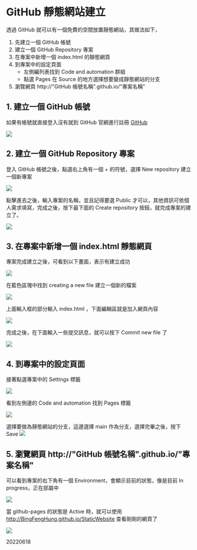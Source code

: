 # GitHub 靜態網站建立

透過 GitHub 就可以有一個免費的空間放置靜態網站，其做法如下，
1. 先建立一個 GitHub 帳號
2. 建立一個 GitHub Repository 專案
3. 在專案中新增一個 index.html 的靜態網頁
4. 到專案中的設定頁面
    - 左側編列表找到 Code and automation 群組 
    - 點選 Pages 在 Source 的地方選擇想要變成靜態網站的分支
5. 瀏覽網頁 http://"GitHub 帳號名稱".github.io/"專案名稱"

## 1. 建立一個 GitHub 帳號
如果有帳號就直接登入沒有就到 GitHub 官網進行註冊 [GitHub](https://github.com/)

![](./images/2022-06-18-08-54-19.png)

## 2. 建立一個 GitHub Repository 專案
登入 GitHub 帳號之後，點選右上角有一個 + 的符號，選擇 New repository 建立一個新專案

![](./images/2022-06-18-08-57-19.png)

點擊進去之後，輸入專案的名稱，並且記得要選 Public 才可以，其他資訊可依個人需求填寫，完成之後，按下最下面的 Create repository 按鈕，就完成專案的建立了。

![](./images/2022-06-18-09-10-36.png)

## 3. 在專案中新增一個 index.html 靜態網頁
專案完成建立之後，可看到以下畫面，表示有建立成功

![](./images/2022-06-18-09-13-11.png)

在藍色區塊中找到 creating a new file 建立一個新的檔案

![](./images/2022-06-18-09-16-22.png)

上面輸入框的部分輸入 index.html ，下面編輯區就是加入網頁內容

![](./images/2022-06-18-09-19-26.png)

完成之後，在下面輸入一些提交訊息，就可以按下 Commit new file 了

![](./images2022-06-18-09-20-31.png)

## 4. 到專案中的設定頁面
接著點選專案中的 Settings 標籤

![](./images/2022-06-18-09-21-32.png)

看到左側邊的 Code and automation 找到 Pages 標籤

![](./images/2022-06-18-09-22-21.png)

選擇要做為靜態網站的分支，這邊選擇 main 作為分支，選擇完畢之後，按下 Save
![](./images/2022-06-18-09-22-43.png)


## 5. 瀏覽網頁 http://"GitHub 帳號名稱".github.io/"專案名稱"
可以看到專案的右下角有一個 Environment，會顯示目前的狀態，像是目前 In progress，正在部屬中

![](./images/2022-06-18-09-24-45.png)

當 github-pages 的狀態是 Active 時，就可以使用 http://BingFengHung.github.io/StaticWebsite 查看剛剛的網頁了

![](./images/2022-06-18-09-27-01.png)

20220618

